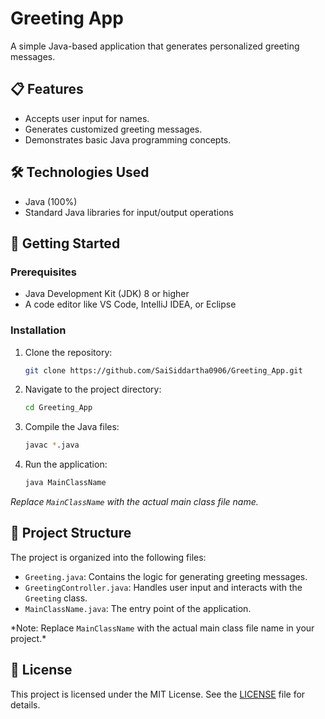 # Greeting App

A simple Java-based application that generates personalized greeting messages.

## 📋 Features

* Accepts user input for names.
* Generates customized greeting messages.
* Demonstrates basic Java programming concepts.

## 🛠️ Technologies Used

* Java (100%)
* Standard Java libraries for input/output operations

## 🚀 Getting Started

### Prerequisites

* Java Development Kit (JDK) 8 or higher
* A code editor like VS Code, IntelliJ IDEA, or Eclipse

### Installation

1. Clone the repository:

   ```bash
   git clone https://github.com/SaiSiddartha0906/Greeting_App.git
   ```



2. Navigate to the project directory:

   ```bash
   cd Greeting_App
   ```



3. Compile the Java files:

   ```bash
   javac *.java
   ```



4. Run the application:

   ```bash
   java MainClassName
   ```


*Replace `MainClassName` with the actual main class file name.*

## 📂 Project Structure

The project is organized into the following files:

* `Greeting.java`: Contains the logic for generating greeting messages.
* `GreetingController.java`: Handles user input and interacts with the `Greeting` class.
* `MainClassName.java`: The entry point of the application.

\*Note: Replace `MainClassName` with the actual main class file name in your project.\*

## 📄 License

This project is licensed under the MIT License. See the [LICENSE](LICENSE) file for details.
